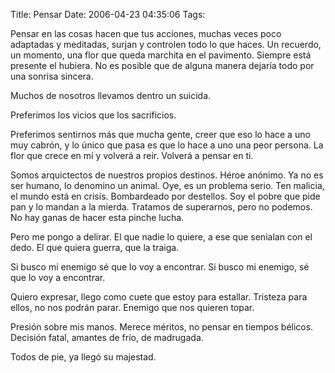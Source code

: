 Title: Pensar
Date: 2006-04-23 04:35:06
Tags: 

<p>Pensar en las cosas hacen que tus acciones, muchas veces poco adaptadas y meditadas, surjan y controlen todo lo que haces. Un recuerdo, un momento, una flor que queda marchita en el pavimento. Siempre está presente el hubiera. No es posible que de alguna manera dejaría todo por una sonrisa sincera.</p>

<p>Muchos de nosotros llevamos dentro un suicida.</p>

<p>Preferimos los vicios que los sacrificios.</p>

<p>Preferimos sentirnos más que mucha gente, creer que eso lo hace a uno muy cabrón, y lo único que pasa es que lo hace a uno una peor persona. La flor que crece en mí y volverá a reir. Volverá a pensar en ti.</p>

<p>Somos arquictectos de nuestros propios destinos. Héroe anónimo. Ya no es ser humano, lo denomino un animal. Oye, es un problema serio. Ten malicia, el mundo está en crisis. Bombardeado por destellos. Soy el pobre que pide pan y lo mandan a la mierda. Tratamos de superarnos, pero no podemos. No hay ganas de hacer esta pinche lucha.</p>

<p>Pero me pongo a delirar. El que nadie lo quiere, a ese que senialan con el dedo. El que quiera guerra, que la traiga.</p>

<p>Si busco mi enemigo sé que lo voy a encontrar. Si busco mi enemigo, sé que lo voy a encontrar.</p>

<p>Quiero expresar, llego como cuete que estoy para estallar. Tristeza para ellos, no nos podrán parar. Enemigo que nos quieren topar.</p>

<p>Presión sobre mis manos. Merece méritos, no pensar en tiempos bélicos. Decisión fatal, amantes de frío, de madrugada.</p>

<p>Todos de pie, ya llegó su majestad.</p>
